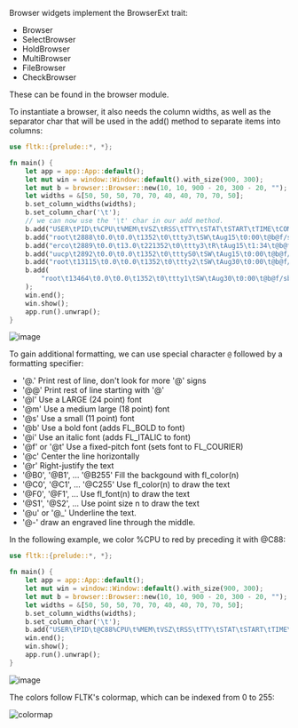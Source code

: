 Browser widgets implement the BrowserExt trait:
- Browser
- SelectBrowser
- HoldBrowser
- MultiBrowser
- FileBrowser
- CheckBrowser

These can be found in the browser module.

To instantiate a browser, it also needs the column widths, as well as the separator char that will be used in the add() method to separate items into columns:
```rust
use fltk::{prelude::*, *};

fn main() {
    let app = app::App::default();
    let mut win = window::Window::default().with_size(900, 300);
    let mut b = browser::Browser::new(10, 10, 900 - 20, 300 - 20, "");
    let widths = &[50, 50, 50, 70, 70, 40, 40, 70, 70, 50];
    b.set_column_widths(widths);
    b.set_column_char('\t');
    // we can now use the '\t' char in our add method.
    b.add("USER\tPID\t%CPU\t%MEM\tVSZ\tRSS\tTTY\tSTAT\tSTART\tTIME\tCOMMAND");
    b.add("root\t2888\t0.0\t0.0\t1352\t0\ttty3\tSW\tAug15\t0:00\t@b@f/sbin/mingetty tty3");
    b.add("erco\t2889\t0.0\t13.0\t221352\t0\ttty3\tR\tAug15\t1:34\t@b@f/usr/local/bin/render a35 0004");
    b.add("uucp\t2892\t0.0\t0.0\t1352\t0\tttyS0\tSW\tAug15\t0:00\t@b@f/sbin/agetty -h 19200 ttyS0 vt100");
    b.add("root\t13115\t0.0\t0.0\t1352\t0\ttty2\tSW\tAug30\t0:00\t@b@f/sbin/mingetty tty2");
    b.add(
        "root\t13464\t0.0\t0.0\t1352\t0\ttty1\tSW\tAug30\t0:00\t@b@f/sbin/mingetty tty1 --noclear",
    );
    win.end();
    win.show();
    app.run().unwrap();
}
```

![image](https://user-images.githubusercontent.com/37966791/145733437-e3061015-12fa-4f2e-a1e3-01f59c4b189d.png)

To gain additional formatting, we can use special character `@` followed by a formatting specifier:
- '@.' Print rest of line, don't look for more '@' signs
- '@@' Print rest of line starting with '@'
- '@l' Use a LARGE (24 point) font
- '@m' Use a medium large (18 point) font
- '@s' Use a small (11 point) font
- '@b' Use a bold font (adds FL_BOLD to font)
- '@i' Use an italic font (adds FL_ITALIC to font)
- '@f' or '@t' Use a fixed-pitch font (sets font to FL_COURIER)
- '@c' Center the line horizontally
- '@r' Right-justify the text
- '@B0', '@B1', ... '@B255' Fill the backgound with fl_color(n)
- '@C0', '@C1', ... '@C255' Use fl_color(n) to draw the text
- '@F0', '@F1', ... Use fl_font(n) to draw the text
- '@S1', '@S2', ... Use point size n to draw the text
- '@u' or '@_' Underline the text.
- '@-' draw an engraved line through the middle.

In the following example, we color %CPU to red by preceding it with @C88:
```rust
use fltk::{prelude::*, *};

fn main() {
    let app = app::App::default();
    let mut win = window::Window::default().with_size(900, 300);
    let mut b = browser::Browser::new(10, 10, 900 - 20, 300 - 20, "");
    let widths = &[50, 50, 50, 70, 70, 40, 40, 70, 70, 50];
    b.set_column_widths(widths);
    b.set_column_char('\t');
    b.add("USER\tPID\t@C88%CPU\t%MEM\tVSZ\tRSS\tTTY\tSTAT\tSTART\tTIME\tCOMMAND");
    win.end();
    win.show();
    app.run().unwrap();
}
```

![image](https://user-images.githubusercontent.com/37966791/145733713-2fe3207d-25f7-4acd-ae91-754679c5696a.png)

The colors follow FLTK's colormap, which can be indexed from 0 to 255:

![colormap](https://www.fltk.org/doc-1.4/fltk-colormap.png)